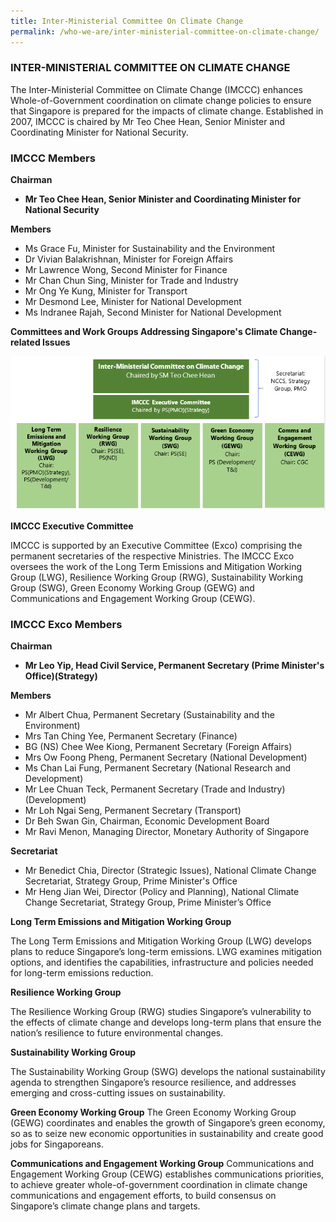 ```yaml
---
title: Inter-Ministerial Committee On Climate Change
permalink: /who-we-are/inter-ministerial-committee-on-climate-change/
---
```


### INTER-MINISTERIAL COMMITTEE ON CLIMATE CHANGE

The Inter-Ministerial Committee on Climate Change (IMCCC) enhances Whole-of-Government coordination on climate change policies to ensure that Singapore is prepared for the impacts of climate change. Established in 2007, IMCCC is chaired by Mr Teo Chee Hean, Senior Minister and Coordinating Minister for National Security.

### IMCCC Members

**Chairman**

* **Mr Teo Chee Hean, Senior Minister and Coordinating Minister for National Security**

**Members**

* Ms Grace Fu, Minister for Sustainability and the Environment 
* Dr Vivian Balakrishnan, Minister for Foreign Affairs  
* Mr Lawrence Wong, Second Minister for Finance  
* Mr Chan Chun Sing, Minister for Trade and Industry  
* Mr Ong Ye Kung, Minister for Transport
* Mr Desmond Lee, Minister for National Development
* Ms Indranee Rajah, Second Minister for National Development

**Committees and Work Groups Addressing Singapore's Climate Change-related Issues**

![committees-and-work-groups-addressing-singapores-climate-change-related-issues-updated](/images/committees-and-work-groups-addressing-singapores-climate-change-related-issues-updated.png  "committees-and-work-groups-addressing-singapores-climate-change-related-issues-updated")

**IMCCC Executive Committee**

IMCCC is supported by an Executive Committee (Exco) comprising the permanent secretaries of the respective Ministries. The IMCCC Exco oversees the work of the Long Term Emissions and Mitigation Working Group (LWG), Resilience Working Group (RWG), Sustainability Working Group (SWG), Green Economy Working Group (GEWG) and Communications and Engagement Working Group (CEWG).

### IMCCC Exco Members

**Chairman**

* **Mr Leo Yip, Head Civil Service, Permanent Secretary (Prime Minister's Office)(Strategy)**

**Members**

* Mr Albert Chua, Permanent Secretary (Sustainability and the Environment)  
* Mrs Tan Ching Yee, Permanent Secretary (Finance)  
* BG (NS) Chee Wee Kiong, Permanent Secretary (Foreign Affairs)  
* Mrs Ow Foong Pheng, Permanent Secretary (National Development)  
* Ms Chan Lai Fung, Permanent Secretary (National Research and Development)  
* Mr Lee Chuan Teck, Permanent Secretary (Trade and Industry)(Development) 
* Mr Loh Ngai Seng, Permanent Secretary (Transport)  
* Dr Beh Swan Gin, Chairman, Economic Development Board
* Mr Ravi Menon, Managing Director, Monetary Authority of Singapore

**Secretariat**

* Mr Benedict Chia, Director (Strategic Issues), National Climate Change Secretariat, Strategy Group, Prime Minister's Office
* Mr Heng Jian Wei, Director (Policy and Planning), National Climate Change Secretariat, Strategy Group, Prime Minister’s Office

**Long Term Emissions and Mitigation Working Group**

The Long Term Emissions and Mitigation Working Group (LWG) develops plans to reduce Singapore’s  long-term emissions. LWG examines mitigation options, and identifies the capabilities, infrastructure and policies needed for long-term emissions reduction.

**Resilience Working Group**

The Resilience Working Group (RWG) studies Singapore’s vulnerability to the effects of climate change and develops long-term plans that ensure the nation’s resilience to future environmental changes.

**Sustainability Working Group**

The Sustainability Working Group (SWG) develops the national sustainability agenda to strengthen Singapore’s resource resilience, and addresses emerging and cross-cutting issues on sustainability. 

**Green Economy Working Group** 
The Green Economy Working Group (GEWG) coordinates and enables the growth of Singapore’s green economy, so as to seize new economic opportunities in sustainability and create good jobs for Singaporeans. 

**Communications and Engagement Working Group**
Communications and Engagement Working Group (CEWG) establishes communications priorities, to achieve greater whole-of-government coordination in climate change communications and engagement efforts, to build consensus on Singapore’s climate change plans and targets. 
